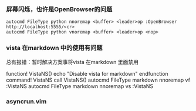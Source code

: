 ### 屏幕闪烁，也许是OpenBrowser的问题
```
autocmd FileType python nnoremap <buffer> <leader>op :OpenBrowser http://localhost:5555/<cr>
autocmd FileType python vnoremap <buffer> <leader>op <nop>
```


### vista 在markdown 中的使用有问题

总有报错：暂时解决方案事将vista 在markdown 里面禁用

function! VistaNS()
  echo "Disable vista for markdown"
endfunction
command!  VistaNS call VistaNS()
autocmd FileType markdown nnoremap <buffer> <leader>vf :VistaNS<CR>
autocmd FileType markdown nnoremap <buffer> <leader>vs :VistaNS<CR>

### asyncrun.vim 
